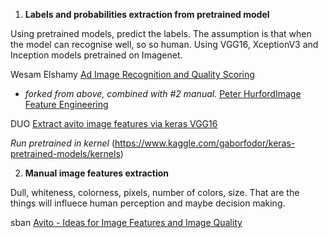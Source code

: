 1. **Labels and probabilities extraction from pretrained model**

Using pretrained models, predict the labels. The assumption is that when the model can recognise well, so so human. Using VGG16, XceptionV3 and Inception models pretrained on Imagenet.

Wesam Elshamy [Ad Image Recognition and Quality Scoring](https://www.kaggle.com/wesamelshamy/ad-image-recognition-and-quality-scoring)

- *forked from above, combined with #2 manual.* 
    [Peter HurfordImage Feature Engineering](https://www.kaggle.com/peterhurford/image-feature-engineering)


DUO [Extract avito image features via keras VGG16](https://www.kaggle.com/classtag/extract-avito-image-features-via-keras-vgg16)

*Run pretrained in kernel* (https://www.kaggle.com/gaborfodor/keras-pretrained-models/kernels)

2. **Manual image features extraction**

Dull, whiteness, colorness, pixels, number of colors, size. That are the things will influece human perception and maybe decision making. 

sban [Avito - Ideas for Image Features and Image Quality](https://www.kaggle.com/shivamb/avito-ideas-for-image-features-and-image-quality)

